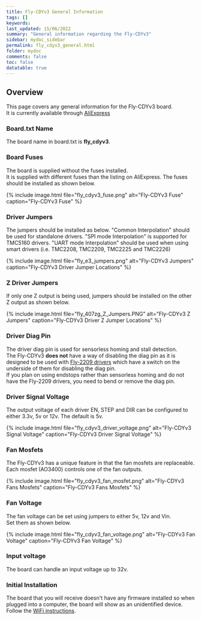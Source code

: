 ```yaml
---
title: Fly-CDYv3 General Information
tags: []
keywords: 
last_updated: 15/06/2022
summary: "General information regarding the Fly-CDYv3"
sidebar: mydoc_sidebar
permalink: fly_cdyv3_general.html
folder: mydoc
comments: false
toc: false
datatable: true
---
```


## Overview

This page covers any general information for the Fly-CDYv3 board.  
It is currently available through [AliExpress](https://s.click.aliexpress.com/e/_DBNB4zb)

### Board.txt Name

The board name in board.txt is **fly_cdyv3**.

### Board Fuses

The board is supplied without the fuses installed.  
It is supplied with different fuses than the listing on AliExpress. The fuses should be installed as shown below.  

{% include image.html file="fly_cdyv3_fuse.png" alt="Fly-CDYv3 Fuse" caption="Fly-CDYv3 Fuse" %}

### Driver Jumpers

The jumpers should be installed as below. "Common Interpolation" should be used for standalone drivers. "SPI mode Interpolation" is supported for TMC5160 drivers. "UART mode Interpolation" should be used when using smart drivers (i.e. TMC2208, TMC2209, TMC2225 and TMC2226)

{% include image.html file="fly_e3_jumpers.png" alt="Fly-CDYv3 Jumpers" caption="Fly-CDYv3 Driver Jumper Locations" %}

### Z Driver Jumpers

If only one Z output is being used, jumpers should be installed on the other Z output as shown below.

{% include image.html file="fly_407zg_Z_Jumpers.PNG" alt="Fly-CDYv3 Z Jumpers" caption="Fly-CDYv3 Driver Z Jumper Locations" %}

### Driver Diag Pin

The driver diag pin is used for sensorless homing and stall detection.  
The Fly-CDYv3 **does not** have a way of disabling the diag pin as it is designed to be used with [Fly-2209 drivers](https://s.click.aliexpress.com/e/_Dk7RGsv) which have a switch on the underside of them for disabling the diag pin.  
If you plan on using endstops rather than sensorless homing and do not have the Fly-2209 drivers, you need to bend or remove the diag pin.  

### Driver Signal Voltage

The output voltage of each driver EN, STEP and DIR can be configured to either 3.3v, 5v or 12v. The default is 5v.  

{% include image.html file="fly_cdyv3_driver_voltage.png" alt="Fly-CDYv3 Signal Voltage" caption="Fly-CDYv3 Driver Signal Voltage" %}

### Fan Mosfets

The Fly-CDYv3 has a unique feature in that the fan mosfets are replaceable.
Each mosfet (AO3400) controls one of the fan outputs.

{% include image.html file="fly_cdyv3_fan_mosfet.png" alt="Fly-CDYv3 Fans Mosfets" caption="Fly-CDYv3 Fans Mosfets" %}

### Fan Voltage

The fan voltage can be set using jumpers to either 5v, 12v and Vin.  
Set them as shown below.  

{% include image.html file="fly_cdyv3_fan_voltage.png" alt="Fly-CDYv3 Fan Voltage" caption="Fly-CDYv3 Fan Voltage" %}

### Input voltage

The board can handle an input voltage up to 32v.

### Initial Installation

The board that you will receive doesn't have any firmware installed so when plugged into a computer, the board will show as an unidentified device.
Follow the [WiFi instructions](fly_cdyv3_connected_wifi.html).